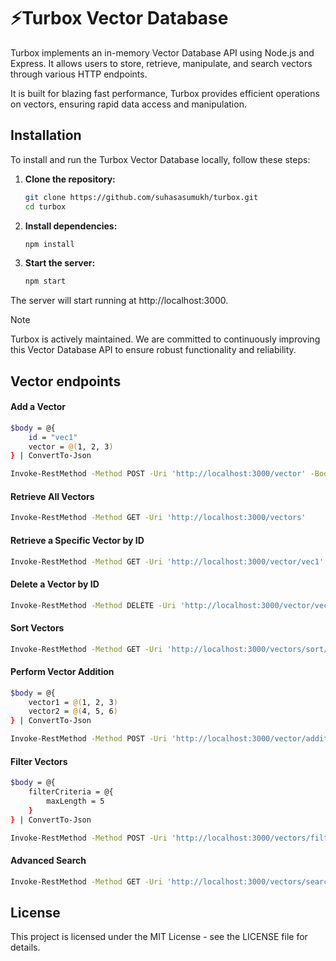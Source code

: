 # ⚡Turbox Vector Database

Turbox implements an in-memory Vector Database API using Node.js and Express. It allows users to store, retrieve, manipulate, and search vectors through various HTTP endpoints.

It is built for blazing fast performance, Turbox provides efficient operations on vectors, ensuring rapid data access and manipulation.

## Installation

To install and run the Turbox Vector Database locally, follow these steps:

1. **Clone the repository:**

   ```bash
   git clone https://github.com/suhasasumukh/turbox.git
   cd turbox

2. **Install dependencies:**

    ```bash
    npm install
    ```

3. **Start the server:**

   ```bash
   npm start
   ```
The server will start running at http://localhost:3000.

> [!NOTE]
> Turbox is actively maintained. We are committed to continuously improving this Vector Database API to ensure robust functionality and reliability.

## Vector endpoints

#### Add a Vector

   ```bash
   $body = @{
       id = "vec1"
       vector = @(1, 2, 3)
   } | ConvertTo-Json

   Invoke-RestMethod -Method POST -Uri 'http://localhost:3000/vector' -Body $body -ContentType 'application/json'
   ```

#### Retrieve All Vectors
   ```bash
   Invoke-RestMethod -Method GET -Uri 'http://localhost:3000/vectors'
   ```

#### Retrieve a Specific Vector by ID
   ```bash
   Invoke-RestMethod -Method GET -Uri 'http://localhost:3000/vector/vec1'
   ```

#### Delete a Vector by ID
   ```bash
   Invoke-RestMethod -Method DELETE -Uri 'http://localhost:3000/vector/vec1'
   ```

#### Sort Vectors
   ```bash
   Invoke-RestMethod -Method GET -Uri 'http://localhost:3000/vectors/sort/id'
   ```

#### Perform Vector Addition
   ```bash
   $body = @{
       vector1 = @(1, 2, 3)
       vector2 = @(4, 5, 6)
   } | ConvertTo-Json

   Invoke-RestMethod -Method POST -Uri 'http://localhost:3000/vector/addition' -Body $body -ContentType 'application/json'
   ```

#### Filter Vectors
   ```bash
   $body = @{
       filterCriteria = @{
           maxLength = 5
       }
   } | ConvertTo-Json

   Invoke-RestMethod -Method POST -Uri 'http://localhost:3000/vectors/filter' -Body $body -ContentType 'application/json'
   ```

#### Advanced Search
   ```bash
   Invoke-RestMethod -Method GET -Uri 'http://localhost:3000/vectors/search?id=vec1&minValue=1&maxValue=5'
   ```

## License
This project is licensed under the MIT License - see the LICENSE file for details.
